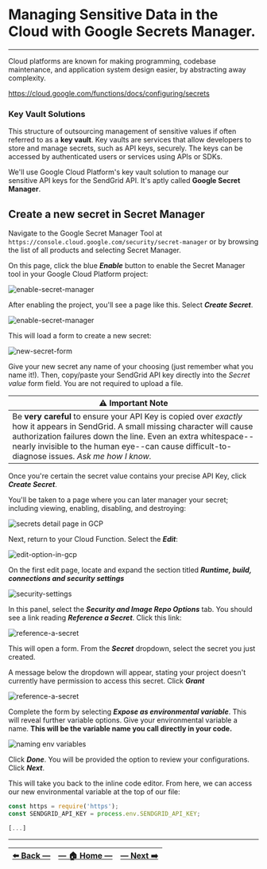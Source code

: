 # Managing Sensitive Data in the Cloud with Google Secrets Manager.
---

Cloud platforms are known for making programming, codebase maintenance, and application system design easier, by abstracting away complexity.

https://cloud.google.com/functions/docs/configuring/secrets

### Key Vault Solutions

This structure of outsourcing management of sensitive values if often referred to as a **key vault**. Key vaults are services that allow developers to store and manage secrets, such as API keys, securely. The keys can be accessed by authenticated users or services using APIs or SDKs.

We'll use Google Cloud Platform's key vault solution to manage our sensitive API keys for the SendGrid API. It's aptly called **Google Secret Manager**.

## Create a new secret in Secret Manager

Navigate to the Google Secret Manager Tool at `https://console.cloud.google.com/security/secret-manager` or by browsing the list of all products and selecting Secret Manager.

On this page, click the blue _**Enable**_ button to enable the Secret Manager tool in your Google Cloud Platform project:

![enable-secret-manager](../assets/images/enable_secret_manager.png)

After enabling the project, you'll see a page like this. Select **_Create Secret_**.

![enable-secret-manager](../assets/images/create_secret.png)

This will load a form to create a new secret:

![new-secret-form](../assets/images/new-secret-form.png)

Give your new secret any name of your choosing (just remember what you name it!). Then, copy/paste your SendGrid API key directly into the _Secret value_ form field. You are not required to upload a file.

| ⚠️  Important Note |
|--------------------|
| Be **very careful** to ensure your API Key is copied over _exactly_ how it appears in SendGrid. A small missing character will cause authorization failures down the line. Even an extra whitespace--nearly invisible to the human eye--can cause difficult-to-diagnose issues. _Ask me how I know._ |

Once you're certain the secret value contains your precise API Key, click _**Create Secret**_.

You'll be taken to a page where you can later manager your secret; including viewing, enabling, disabling, and destroying:

![secrets detail page in GCP](../assets/images/secret_details_page.png)

Next, return to your Cloud Function. Select the **_Edit_**:

![edit-option-in-gcp](../assets/images/edit_option_in_gcp_cloud.png)

On the first edit page, locate and expand the section titled _**Runtime, build, connections and security settings**_

![security-settings](../assets/images/security_options_in_gcp_cloud_functions.png)

In this panel, select the _**Security and Image Repo Options**_ tab. You should see a link reading **_Reference a Secret_**. Click this link:

![reference-a-secret](../assets/images/security_and_image_repo_options.png)

This will open a form. From the _**Secret**_ dropdown, select the secret you just created.

A message below the dropdown will appear, stating your project doesn't currently have permission to access this secret. Click _**Grant**_

![reference-a-secret](../assets/images/reference_a_secret_in_cloud_function.png)

Complete the form by selecting _**Expose as environmental variable**_. This will reveal further variable options. Give your environmental variable a name. **This will be the variable name you call directly in your code.**

![naming env variables](../assets/images/naming_env_variables.png)

Click _**Done**_. You will be provided the option to review your configurations. Click **_Next_**.

This will take you back to the inline code editor. From here, we can access our new environmental variable at the top of our file:

```JavaScript
const https = require('https');
const SENDGRID_API_KEY = process.env.SENDGRID_API_KEY;

[...]
```

---

| [⬅️  Back —]() | [— 🏠 Home —](https://github.com/courtneyphillips/project-canis-educere) | [— Next  ➡️]() |
| --- | --- | --- |
